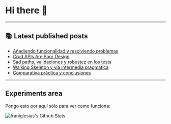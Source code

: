 # Hi there 👋

<!--
**franiglesias/franiglesias** is a ✨ _special_ ✨ repository because its `README.md` (this file) appears on your GitHub profile.

Here are some ideas to get you started:

- 🔭 I’m currently working on ...
- 🌱 I’m currently learning ...
- 👯 I’m looking to collaborate on ...
- 🤔 I’m looking for help with ...
- 💬 Ask me about ...
- 📫 How to reach me: ...
- 😄 Pronouns: ...
- ⚡ Fun fact: ...
-->


---

## 📚 Latest published posts
<!-- TB-FEED:START -->
- [Añadiendo funcionalidad y resolviendo problemas](https://franiglesias.github.io/hexagonal-tdd-6/)
- [Crud APIs Are Poor Design](https://franiglesias.github.io/Crud_APIs_are_Poor_Design/)
- [Sad paths, validaciones y robustez en los tests](https://franiglesias.github.io/hexagonal-tdd-5/)
- [Walking Skeleton y vía intermedia pragmática](https://franiglesias.github.io/hexagonal-tdd-4/)
- [Comparativa práctica y conclusiones](https://franiglesias.github.io/hexagonal-tdd-3/)
<!-- TB-FEED:END -->


---

## Experiments area

Pongo esto por aquí sólo para ver como funciona:

<img alt="franiglesias's Github Stats" src="https://github-readme-stats.vercel.app/api?username=franiglesias&show_icons=true&hide_border=true" />
